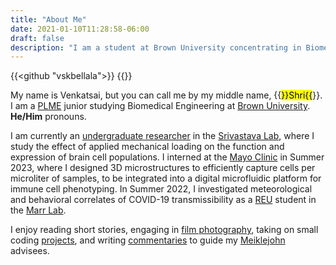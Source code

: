 ```yaml
---
title: "About Me"
date: 2021-01-10T11:28:58-06:00
draft: false
description: "I am a student at Brown University concentrating in Biomedical Engineering."
---
```

{{<github "vskbellala">}} {{<orcid>}}

My name is Venkatsai, but you can call me by my middle name, {{<mark>}}Shri{{</mark>}}. I am a [PLME](https://plme.med.brown.edu/) junior studying Biomedical Engineering at [Brown University](https://www.brown.edu/academics/biomedical-engineering/). **He/Him** pronouns.

I am currently an [undergraduate researcher](/research) in the [Srivastava Lab](https://sites.brown.edu/srivastavalab/), where I study the effect of applied mechanical loading on the function and expression of brain cell populations. I interned at the [Mayo Clinic](https://college.mayo.edu/academics/biomedical-research-training/summer-undergraduate-research-fellowship-surf/) in Summer 2023, where I designed 3D microstructures to efficiently capture cells per microliter of samples, to be integrated into a digital microfluidic platform for immune cell phenotyping. In Summer 2022, I investigated meteorological and behavioral correlates of COVID-19 transmissibility as a [REU](https://www.schmalelab.spes.vt.edu/REU/home.html) student in the [Marr Lab](http://www.air.cee.vt.edu/).



<!-- At Brown, I [investigate](/research) the effect of applied mechanical loading on the function and expression of brain cell populations in the [Srivastava Lab](https://sites.brown.edu/srivastavalab/). I previously conducted research in polymer mechanics and evaluating [environmental impacts on polymer performance](/assets/NE_Poster.pdf).

In Summer 2022, I researched [meteorological and behavioral correlates of COVID-19 transmissibility](/assets/VT_Bellala.pdf) as a [REU](https://www.schmalelab.spes.vt.edu/REU/home.html) student in the [Marr Lab](http://www.air.cee.vt.edu/). -->

<!-- I write [advising commentaries](/advising) to guide my [Meiklejohn](https://www.brown.edu/academics/college/advising/peer/) advisees. -->

I enjoy reading short stories, engaging in [film photography](/photos), taking on small coding [projects](/projects), and writing [commentaries](/advising) to guide my [Meiklejohn](https://www.brown.edu/academics/college/advising/peer/) advisees.

<!-- I also love to try my hand at designing [websites](/projects/covid-visuals/) (and [dashboards](/projects/solar-charger)). -->